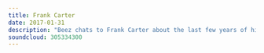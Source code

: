 ```yaml
---
title: Frank Carter
date: 2017-01-31
description: "Beez chats to Frank Carter about the last few years of his life, from leaving Gallows to Pure Love, through quitting music all together and his rejuvenation as frontman of Frank Carter & The Rattlesnakes. Expect a zero bullshit interview with two zero bullshit individuals."
soundcloud: 305334300
---
```


